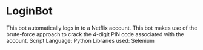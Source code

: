# LoginBot
This bot automatically logs in to a Netflix account. This bot makes use of the brute-force approach to crack the 4-digit PIN code associated with the account.
Script Language: Python
Libraries used: Selenium
